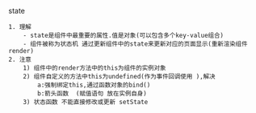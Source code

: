 state

    1. 理解
        - state是组件中最重要的属性.值是对象(可以包含多个key-value组合) 
        - 组件被称为状态机 通过更新组件中的state来更新对应的页面显示(重新渲染组件render)
    2. 注意
        1) 组件中的render方法中的this为组件的实例对象
        2) 组件自定义的方法中this为undefined(作为事件回调使用 ),解决
            a:强制绑定this,通过函数对象的bind()
            b:箭头函数  (赋值语句 放在实例自身)
        3) 状态函数 不能直接修改或更新 setState
